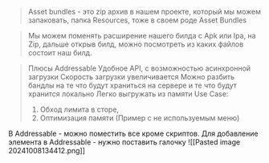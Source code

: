 > Asset bundles - это zip архив в нашем проекте, который мы можем запаковать, папка Resources, тоже в своем роде Asset Bundles

> Мы можем поменять расширение нашего билда с Apk или Ipa, на Zip, дальше открыв билд, можно посмотреть из каких файлов состоит наш билд.

> Плюсы Addressable
> Удобное API, с возможностью асинхронной загрузки
> Скорость загрузки увеличивается
> Можно разбить бандлы на те что будут храниться на сервере и те что будут хранится локально
> Легко выгружать из памяти
> Use Case:
> 1) Обход лимита в сторе, 
> 2) Оптимизация памяти (Пример с не используемым меню)
> 

В Addressable - можно поместить все кроме скриптов.
Для добавление элемента в Addressable - нужно поставить галочку 
![[Pasted image 20241008134412.png]]

